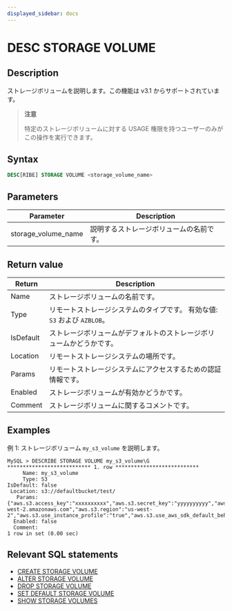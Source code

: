 ```yaml
---
displayed_sidebar: docs
---
```


# DESC STORAGE VOLUME

## Description

ストレージボリュームを説明します。この機能は v3.1 からサポートされています。

> **注意**
>
> 特定のストレージボリュームに対する USAGE 権限を持つユーザーのみがこの操作を実行できます。

## Syntax

```SQL
DESC[RIBE] STORAGE VOLUME <storage_volume_name>
```

## Parameters

| **Parameter**       | **Description**                             |
| ------------------- | ------------------------------------------- |
| storage_volume_name | 説明するストレージボリュームの名前です。     |

## Return value

| **Return** | **Description**                                              |
| ---------- | ------------------------------------------------------------ |
| Name       | ストレージボリュームの名前です。                             |
| Type       | リモートストレージシステムのタイプです。 有効な値: `S3` および `AZBLOB`。 |
| IsDefault  | ストレージボリュームがデフォルトのストレージボリュームかどうかです。 |
| Location   | リモートストレージシステムの場所です。                       |
| Params     | リモートストレージシステムにアクセスするための認証情報です。 |
| Enabled    | ストレージボリュームが有効かどうかです。                     |
| Comment    | ストレージボリュームに関するコメントです。                   |

## Examples

例 1: ストレージボリューム `my_s3_volume` を説明します。

```Plain
MySQL > DESCRIBE STORAGE VOLUME my_s3_volume\G
*************************** 1. row ***************************
     Name: my_s3_volume
     Type: S3
IsDefault: false
 Location: s3://defaultbucket/test/
   Params: {"aws.s3.access_key":"xxxxxxxxxx","aws.s3.secret_key":"yyyyyyyyyy","aws.s3.endpoint":"https://s3.us-west-2.amazonaws.com","aws.s3.region":"us-west-2","aws.s3.use_instance_profile":"true","aws.s3.use_aws_sdk_default_behavior":"false"}
  Enabled: false
  Comment: 
1 row in set (0.00 sec)
```

## Relevant SQL statements

- [CREATE STORAGE VOLUME](CREATE_STORAGE_VOLUME.md)
- [ALTER STORAGE VOLUME](ALTER_STORAGE_VOLUME.md)
- [DROP STORAGE VOLUME](DROP_STORAGE_VOLUME.md)
- [SET DEFAULT STORAGE VOLUME](SET_DEFAULT_STORAGE_VOLUME.md)
- [SHOW STORAGE VOLUMES](SHOW_STORAGE_VOLUMES.md)